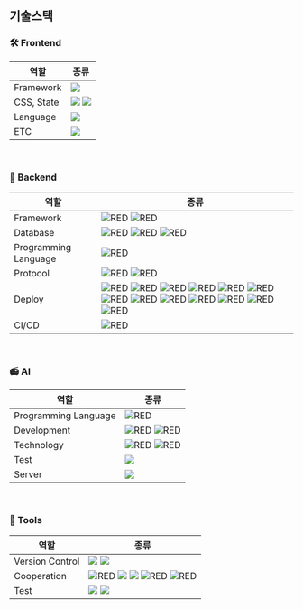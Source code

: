## 기술스택

### 🛠 Frontend

| 역할                 | 종류                                                                                                                                                                                                                                                |
| -------------------- | --------------------------------------------------------------------------------------------------------------------------------------------------------------------------------------------------------------------------------------------------- |
| Framework            | <img src="https://img.shields.io/badge/react-61DAFB?style=for-the-badge&logo=react&logoColor=white"/>                                                                                                                                           |
| CSS, State | <img src="https://img.shields.io/badge/tailwindcss-06B6D4?style=for-the-badge&logo=tailwindcss&logoColor=white"/> <img src="https://img.shields.io/badge/recoil-3578E5?style=for-the-badge&logo=recoil&logoColor=white"/>                                                                                                                                                   |
| Language               | <img src="https://img.shields.io/badge/typescript-3178C6?style=for-the-badge&logo=typescript&logoColor=white"/>                                         |
| ETC               | <img src="https://img.shields.io/badge/apollo graphql-311C87?style=for-the-badge&logo=apollographql&logoColor=white"/>                                         |

<br />

### 💾 Backend

| 역할                 | 종류                                                                                                                                                                                                                                                                                                                                                                                                                                                                                                                                                                                                                                                                                                                                                                                                                                                                                                         |
| -------------------- | ------------------------------------------------------------------------------------------------------------------------------------------------------------------------------------------------------------------------------------------------------------------------------------------------------------------------------------------------------------------------------------------------------------------------------------------------------------------------------------------------------------------------------------------------------------------------------------------------------------------------------------------------------------------------------------------------------------------------------------------------------------------------------------------------------------------------------------------------------------------------------------------------------------ |
| Framework            | <img alt="RED" src ="https://img.shields.io/badge/SPRING Boot-6DB33F.svg?&style=for-the-badge&logo=SpringBoot&logoColor=white"/> <img alt="RED" src ="https://img.shields.io/badge/Spring Security-6DB33F.svg?&style=for-the-badge&logo=springsecurity&logoColor=white"/>                                                                                                                                                                                                                                                                                                                                                         |
| Database             | <img alt="RED" src ="https://img.shields.io/badge/postgresql-4169E1.svg?&style=for-the-badge&logo=MySQL&logoColor=white"/> <img alt="RED" src ="https://img.shields.io/badge/Redis-DC382D.svg?&style=for-the-badge&logo=Redis&logoColor=white"/> <img alt="RED" src ="https://img.shields.io/badge/elasticsearch-005571.svg?&style=for-the-badge&logo=elasticsearch&logoColor=white"/>  |
| Programming Language | <img alt="RED" src ="https://img.shields.io/badge/JAVA-004027.svg?&style=for-the-badge&logo=Jameson&logoColor=white"/> |
| Protocol                 | <img alt="RED" src ="https://img.shields.io/badge/graphql-E10098.svg?&style=for-the-badge&logo=graphql&logoColor=white"/> <img alt="RED" src ="https://img.shields.io/badge/REST-resend.svg?&style=for-the-badge&logo=resend&logoColor=white"/>                                                                                                                                                                                                                                                                                                                                                                                                                                                                                                                                                                                                                                             |
| Deploy               | <img alt="RED" src ="https://img.shields.io/badge/Nginx-009639.svg?&style=for-the-badge&logo=nginx&logoColor=white"/> <img alt="RED" src ="https://img.shields.io/badge/Docker-2496ED.svg?&style=for-the-badge&logo=docker&logoColor=white"/> <img alt="RED" src ="https://img.shields.io/badge/AWS EC2-FF9900.svg?&style=for-the-badge&logo=AmazonEC2&logoColor=white"/> <img alt="RED" src ="https://img.shields.io/badge/AWS RDS-527FFF.svg?&style=for-the-badge&logo=AmazonRds&logoColor=white"/> <img alt="RED" src ="https://img.shields.io/badge/AWS S3-569A31.svg?&style=for-the-badge&logo=AmazonS3&logoColor=white"/> <img alt="RED" src ="https://img.shields.io/badge/Amazon Route 53-8C4FFF.svg?&style=for-the-badge&logo=Amazon Route 53&logoColor=white"/> <img alt="RED" src ="https://img.shields.io/badge/AWS SES-DD344C.svg?&style=for-the-badge&logo=amazonsimpleemailservice&logoColor=white"/> <img alt="RED" src ="https://img.shields.io/badge/AWS Route 53-8C4FFF.svg?&style=for-the-badge&logo=Amazon Route 53&logoColor=white"/> <img alt="RED" src ="https://img.shields.io/badge/AWS Elasticache-C925D1.svg?&style=for-the-badge&logo=amazonelasticache&logoColor=white"/> <img alt="RED" src ="https://img.shields.io/badge/AWS ELB-8C4FFF.svg?&style=for-the-badge&logo=awselasticloadbalancing&logoColor=white"/> <img alt="RED" src ="https://img.shields.io/badge/AWS SQS-FF4F8B.svg?&style=for-the-badge&logo=amazonsqs&logoColor=white"/> <img alt="RED" src ="https://img.shields.io/badge/AWS Lambda-FF9900.svg?&style=for-the-badge&logo=awslambda&logoColor=white"/> <img alt="RED" src ="https://img.shields.io/badge/Terraform-844FBA.svg?&style=for-the-badge&logo=terraform&logoColor=white"/>|
| CI/CD                | <img alt="RED" src ="https://img.shields.io/badge/Github Actions-2088FF.svg?&style=for-the-badge&logo=githubactions&logoColor=white"/> |


<br />

### 📻 AI

| 역할                 | 종류                                                                                                                                                                                                                                                        |
| -------------------- | ----------------------------------------------------------------------------------------------------------------------------------------------------------------------------------------------------------------------------------------------------------- |
| Programming Language | <img alt="RED" src ="https://img.shields.io/badge/Python-3776AB.svg?&style=for-the-badge&logo=python&logoColor=white"/>                                                                                                                                     |
| Development          | <img alt="RED" src ="https://img.shields.io/badge/OpenAI-412991.svg?&style=for-the-badge&logo=openai&logoColor=white"/> <img alt="RED" src ="https://img.shields.io/badge/Google Colab-F9AB00.svg?&style=for-the-badge&logo=google colab&logoColor=white"/> |
| Technology           | <img alt="RED" src ="https://img.shields.io/badge/FAISS-3B5EE9.svg?&style=for-the-badge&logo=faiss&logoColor=white"/> <img alt="RED" src ="https://img.shields.io/badge/RAG-000000.svg?&style=for-the-badge&logo=rag&logoColor=white"/>                     |
| Test                 | <img src="https://img.shields.io/badge/LangSmith-7EBC6F?style=for-the-badge&logo=langsmith&logoColor=white"/>                                                                                                                                               |
| Server               | <img src="https://img.shields.io/badge/FastAPI-009688?style=for-the-badge&logo=fastapi&logoColor=white"/>                                                                                                                                                   |

<br />

### 🔨 Tools

| 역할            | 종류                                                                                                                                                                                                                                                                                                                                                                                                                                                                                                                                                                                                  |
| --------------- | ----------------------------------------------------------------------------------------------------------------------------------------------------------------------------------------------------------------------------------------------------------------------------------------------------------------------------------------------------------------------------------------------------------------------------------------------------------------------------------------------------------------------------------------------------------------------------------------------------- |
| Version Control | <img src="https://img.shields.io/badge/Git-F05032?style=for-the-badge&logo=git&logoColor=white"> <img src="https://img.shields.io/badge/GitHub-181717?style=for-the-badge&logo=github&logoColor=white">                                                                                                                                                                                                                                                                                                                                                                                               |
| Cooperation     | <img alt="RED" src ="https://img.shields.io/badge/Notion-000000.svg?&style=for-the-badge&logo=Notion&logoColor=white"/> <img src="https://img.shields.io/badge/Slack-4A154B?style=for-the-badge&logo=slack&logoColor=white"> <img src="https://img.shields.io/badge/Discord-5865F2?style=for-the-badge&logo=discord&logoColor=white"> <img alt="RED" src ="https://img.shields.io/badge/Swagger-85EA2D.svg?&style=for-the-badge&logo=swagger&logoColor=white"/> <img alt="RED" src ="https://img.shields.io/badge/diagrams.net-F08705.svg?&style=for-the-badge&logo=diagramsdotnet&logoColor=white"/> |
| Test            | <img src="https://img.shields.io/badge/Postman-FF6C37?style=for-the-badge&logo=Postman&logoColor=white"/> <img src="https://img.shields.io/badge/Apache Jmeter-D22128?style=for-the-badge&logo=apachejmeter&logoColor=white"/>                                                                                                                                                                                                                                                                                                                                                                        |

<br />
